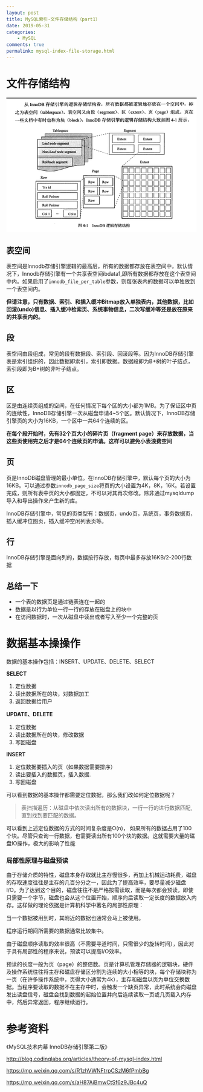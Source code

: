 ```yaml
---
layout: post
title: MySQL索引-文件存储结构（part1）
date: 2019-05-31
categories:
    - MySQL
comments: true
permalink: mysql-index-file-storage.html
---
```


# 文件存储结构
![](/assets/images/posts/mysql-index/mysql-index-1.png)

## 表空间
表空间是Innodb存储引擎逻辑的最高层，所有的数据都存放在表空间中，默认情况下，Innodb存储引擎有一个共享表空间ibdata1,即所有数据都存放在这个表空间中内。如果启用了`innodb_file_per_table`参数，则每张表内的数据可以单独放到一个表空间内。

**但请注意，只有数据、索引、和插入缓冲Bitmap放入单独表内，其他数据，比如回滚(undo)信息、插入缓冲检索页、系统事物信息，二次写缓冲等还是放在原来的共享表内的。**
## 段
表空间由段组成，常见的段有数据段、索引段、回滚段等。因为InnoDB存储引擎表是索引组织的，因此数据即索引，索引即数据。数据段即为B+树的叶子结点，索引段即为B+树的非叶子结点。
## 区
区是由连续页组成的空间，在任何情况下每个区的大小都为1MB。为了保证区中页的连续性，InnoDB存储引擎一次从磁盘申请4~5个区。默认情况下，InnoDB存储引擎页的大小为16KB，一个区中一共64个连续的区。

**在每个段开始时，先有32个页大小的碎片页（fragment page）来存放数据，当这些页使用完之后才是64个连续页的申请。这样可以避免小表浪费空间**
## 页
页是InnoDB磁盘管理的最小单位。在InnoDB存储引擎中，默认每个页的大小为16KB。可以通过参数`innodb_page_size`将页的大小设置为4K，8K，16K。若设置完成，则所有表中页的大小都固定，不可以对其再次修改。除非通过mysqldump导入和导出操作来产生新的库。

InnoDB存储引擎中，常见的页类型有：数据页，undo页，系统页，事务数据页，插入缓冲位图页，插入缓冲空闲列表页等。
## 行
InnoDB存储引擎是面向列的，数据按行存放，每页中最多存放16KB/2-200行数据

##  总结一下
- 一个表的数据页是通过链表连在一起的
- 数据是以行为单位一行一行的存放在磁盘上的块中
- 在访问数据时，一次从磁盘中读出或者写入至少一个完整的页

# 数据基本操操作

数据的基本操作包括：INSERT、UPDATE、DELETE、SELECT

**SELECT**

1. 定位数据
2. 读出数据所在的块，对数据加工
3. 返回数据给用户

**UPDATE、DELETE**

1. 定位数据
2. 读出数据所在的块，修改数据
3. 写回磁盘

**INSERT**

1. 定位数据要插入的页（如果数据需要排序）
2. 读出要插入的数据页，插入数据.
3. 写回磁盘

可以看到数据的基本操作都需要定位数据，那么我们改如何定位数据呢？

> 表扫描遍历：从磁盘中依次读出所有的数据块，一行一行的进行数据匹配,直到找到要匹配的数据。

可以看到上述定位数据的方式的时间复杂度是O(n)， 如果所有的数据占用了100个块。尽管只查询一行数据，也需要读出所有100个块的数据。这就需要大量的磁盘IO操作，极大的影响了性能

### 局部性原理与磁盘预读

由于存储介质的特性，磁盘本身存取就比主存慢很多，再加上机械运动耗费，磁盘的存取速度往往是主存的几百分分之一，因此为了提高效率，要尽量减少磁盘I/O。为了达到这个目的，磁盘往往不是严格按需读取，而是每次都会预读，即使只需要一个字节，磁盘也会从这个位置开始，顺序向后读取一定长度的数据放入内存。这样做的理论依据是计算机科学中著名的局部性原理：

当一个数据被用到时，其附近的数据也通常会马上被使用。

程序运行期间所需要的数据通常比较集中。

由于磁盘顺序读取的效率很高（不需要寻道时间，只需很少的旋转时间），因此对于具有局部性的程序来说，预读可以提高I/O效率。

预读的长度一般为页（page）的整倍数。页是计算机管理存储器的逻辑块，硬件及操作系统往往将主存和磁盘存储区分割为连续的大小相等的块，每个存储块称为一页（在许多操作系统中，页得大小通常为4k），主存和磁盘以页为单位交换数据。当程序要读取的数据不在主存中时，会触发一个缺页异常，此时系统会向磁盘发出读盘信号，磁盘会找到数据的起始位置并向后连续读取一页或几页载入内存中，然后异常返回，程序继续运行。


# 参考资料

《MySQL技术内幕 InnoDB存储引擎第二版》

http://blog.codinglabs.org/articles/theory-of-mysql-index.html

https://mp.weixin.qq.com/s/R1zhVWNFtrpCSzM6fPmbBg

https://mp.weixin.qq.com/s/aH87AiBmwCtSf6z9JBc4uQ